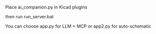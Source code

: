 Place ai_companion.py in Kicad plugins

then run run_server.bat

You can choose app.py for LLM + MCP or app2.py for auto-schematic
